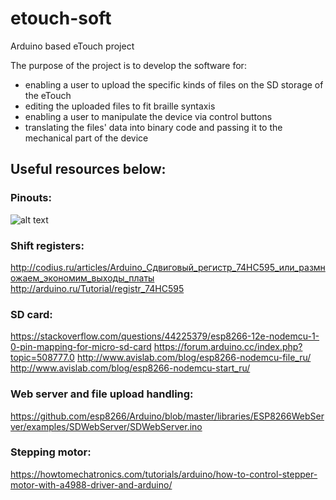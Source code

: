 # etouch-soft
Arduino based eTouch project

The purpose of the project is to develop the software for:
- enabling a user to upload the specific kinds of files on the SD storage of the eTouch
- editing the uploaded files to fit braille syntaxis
- enabling a user to manipulate the device via control buttons
- translating the files' data into binary code and passing it to the mechanical part of the device

## Useful resources below:

### Pinouts:
![alt text](https://cdn.instructables.com/FCL/V0OG/IVO7W206/FCLV0OGIVO7W206.MEDIUM.jpg)

### Shift registers:
http://codius.ru/articles/Arduino_Сдвиговый_регистр_74НС595_или_размножаем_экономим_выходы_платы
http://arduino.ru/Tutorial/registr_74HC595

### SD card:
https://stackoverflow.com/questions/44225379/esp8266-12e-nodemcu-1-0-pin-mapping-for-micro-sd-card
https://forum.arduino.cc/index.php?topic=508777.0
http://www.avislab.com/blog/esp8266-nodemcu-file_ru/
http://www.avislab.com/blog/esp8266-nodemcu-start_ru/


### Web server and file upload handling:
https://github.com/esp8266/Arduino/blob/master/libraries/ESP8266WebServer/examples/SDWebServer/SDWebServer.ino

### Stepping motor:
https://howtomechatronics.com/tutorials/arduino/how-to-control-stepper-motor-with-a4988-driver-and-arduino/


